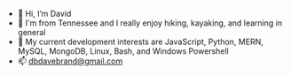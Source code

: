 - 👋 Hi, I’m David
- 👀 I'm from Tennessee and I really enjoy hiking, kayaking, and learning in general
- 🌱 My current development interests are JavaScript, Python, MERN, MySQL, MongoDB, Linux, Bash, and Windows Powershell
- 📫 dbdavebrand@gmail.com


